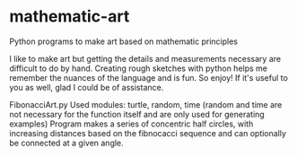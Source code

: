 # mathematic-art
Python programs to make art based on mathematic principles

I like to make art but getting the details and measurements necessary are difficult to do by hand. Creating rough sketches with python helps me remember the nuances of the language and is fun. So enjoy! If it's useful to you as well, glad I could be of assistance.

FibonacciArt.py
Used modules: turtle, random, time (random and time are not necessary for the function itself and are only used for generating examples)
Program makes a series of concentric half circles, with increasing distances based on the fibnocacci sequence and can optionally be connected at a given angle.
